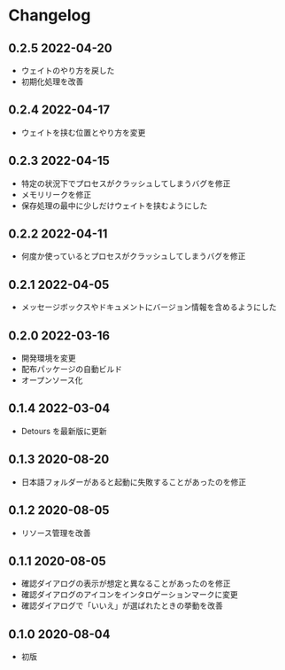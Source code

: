 # Changelog

## 0.2.5 2022-04-20

- ウェイトのやり方を戻した
- 初期化処理を改善

## 0.2.4 2022-04-17

- ウェイトを挟む位置とやり方を変更

## 0.2.3 2022-04-15

- 特定の状況下でプロセスがクラッシュしてしまうバグを修正
- メモリリークを修正
- 保存処理の最中に少しだけウェイトを挟むようにした

## 0.2.2 2022-04-11

- 何度か使っているとプロセスがクラッシュしてしまうバグを修正

## 0.2.1 2022-04-05

- メッセージボックスやドキュメントにバージョン情報を含めるようにした

## 0.2.0 2022-03-16

- 開発環境を変更
- 配布パッケージの自動ビルド
- オープンソース化

## 0.1.4 2022-03-04

- Detours を最新版に更新

## 0.1.3 2020-08-20

- 日本語フォルダーがあると起動に失敗することがあったのを修正

## 0.1.2 2020-08-05

- リソース管理を改善

## 0.1.1 2020-08-05

- 確認ダイアログの表示が想定と異なることがあったのを修正
- 確認ダイアログのアイコンをインタロゲーションマークに変更
- 確認ダイアログで「いいえ」が選ばれたときの挙動を改善

## 0.1.0 2020-08-04

- 初版
